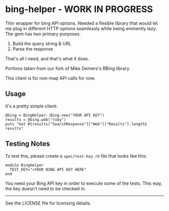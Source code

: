 # bing-helper - WORK IN PROGRESS

Thin wrapper for bing API options. Needed a flexible library that would let me plug in different HTTP options seamlessly while being eminently lazy. The gem has two primary purposes: 

1. Build the query string & URL
2. Parse the response

That's all I need, and that's what it does.

Portions taken from our fork of Mike Demers's RBing library.

This client is for non-map API calls for now.

## Usage

It's a pretty simple client:

    @bing = BingHelper::Bing.new("YOUR API KEY")
    results = @bing.web("ruby")
    puts "Got #{results["SearchResponse"]["Web"]["Results"].length}
    results"

## Testing Notes

To test this, please create a `spec/test-key.rb` file that looks like
this:

    module BingHelper
      TEST_KEY="<YOUR BING API KEY HERE"
    end

You need your Bing API key in order to execute some of the tests. This
way, the key doesn't need to be checked in.

----

See the LICENSE file for licensing details.
